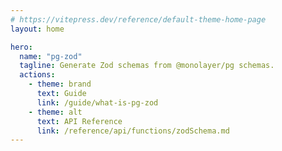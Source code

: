 ```yaml
---
# https://vitepress.dev/reference/default-theme-home-page
layout: home

hero:
  name: "pg-zod"
  tagline: Generate Zod schemas from @monolayer/pg schemas.
  actions:
    - theme: brand
      text: Guide
      link: /guide/what-is-pg-zod
    - theme: alt
      text: API Reference
      link: /reference/api/functions/zodSchema.md
---
```


